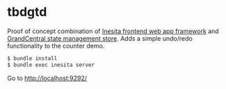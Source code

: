 # tbdgtd

Proof of concept combination of [Inesita frontend web app framework](https://github.com/inesita-rb/inesita) and [GrandCentral state management store](https://github.com/clearwater-rb/grand_central). Adds a simple undo/redo functionality to the counter demo.

```sh
$ bundle install
$ bundle exec inesita server
```

Go to [http://localhost:9292/](http://localhost:9292/)
